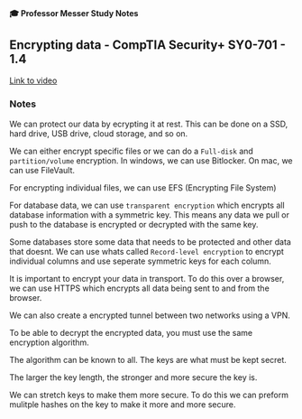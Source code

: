 #### 🎓 Professor Messer Study Notes

## Encrypting data - CompTIA Security+ SY0-701 - 1.4

[Link to video](https://youtu.be/xHAMEF7-inQ?si=Ut-0rT0nozCPds_Y)

### Notes

We can protect our data by ecrypting it at rest. This can be done on a SSD, hard drive, USB drive, cloud storage, and so on.

We can either encrypt specific files or we can do a `Full-disk` and `partition/volume` encryption. In windows, we can use Bitlocker. On mac, we can use FileVault.

For encrypting individual files, we can use EFS (Encrypting File System)

For database data, we can use `transparent encryption` which encrypts all database information with a symmetric key. This means any data we pull or push to the database is encrypted or decrypted with the same key.

Some databases store some data that needs to be protected and other data that doesnt. We can use whats called `Record-level encryption` to encrypt individual columns and use seperate symmetric keys for each column.

It is important to encrypt your data in transport. To do this over a browser, we can use HTTPS which encrypts all data being sent to and from the browser.

We can also create a encrypted tunnel between two networks using a VPN.

To be able to decrypt the encrypted data, you must use the same encryption algorithm. 

The algorithm can be known to all. The keys are what must be kept secret.

The larger the key length, the stronger and more secure the key is.

We can stretch keys to make them more secure. To do this we can preform mulitple hashes on the key to make it more and more secure. 


